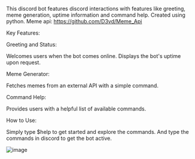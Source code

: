 This discord bot features discord interactions with features like greeting, meme generation, uptime information and command help.
Created using python.
Meme api: https://github.com/D3vd/Meme_Api



Key Features:

Greeting and Status:

Welcomes users when the bot comes online.
Displays the bot's uptime upon request.

Meme Generator:

Fetches memes from an external API with a simple command.
	
Command Help:

Provides users with a helpful list of available commands.


How to Use:

Simply type $help to get started and explore the commands.
And type the commands in discord to get the bot active.

![image](https://github.com/RavenCunanan/DiscordMemeBot/assets/63638637/ef503a80-82c4-489b-b423-e4077e20a2e8)
